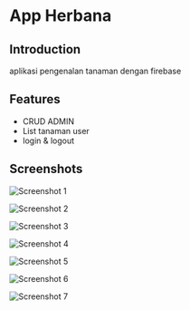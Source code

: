 # App Herbana

## Introduction

aplikasi pengenalan tanaman dengan firebase

## Features

- CRUD ADMIN
- List tanaman user
- login & logout

## Screenshots

![Screenshot 1](https://drive.google.com/uc?export=view&id=1MTEssJfBx7qJvjrYJ_xeQbiLUEMru2qa)

![Screenshot 2](https://drive.google.com/uc?export=view&id=1MTd8h5yexP2vbFV19t9LsBVnHkajyChp)

![Screenshot 3](https://drive.google.com/uc?export=view&id=1MUkgyXlqbeqPgmYovmjJzXSY4ufPpMPC0)

![Screenshot 4](https://drive.google.com/uc?export=view&id=1MbPV1xMOUjxWeI5RSL7m5iebInFUQfoH)

![Screenshot 5](https://drive.google.com/uc?export=view&id=1McRL81ZGUHTAMGaSTrC1n0kvcM5f1_w)

![Screenshot 6](https://drive.google.com/uc?export=view&id=1MdBS2cLbX4QEr-v7lipitTQHAS7zPSJ)

![Screenshot 7](https://drive.google.com/uc?export=view&id=1Mhwy1ZAbz7vKQPuny5r2sztCgi77r6bE)
